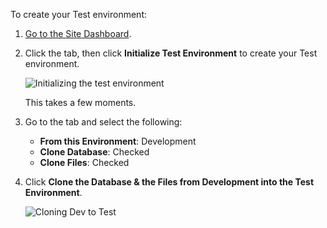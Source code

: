 To create your Test environment:

1. [Go to the Site Dashboard](/guides/account-mgmt/workspace-sites-teams/sites#site-dashboard).
1. Click the <Icon icon="grid" text="Test"/> tab, then click **Initialize Test Environment** to create your Test environment.

   ![Initializing the test environment](../../images/test-initialize.png)

   This takes a few moments.

1. Go to the <Icon icon="chartNetwork" text="Database / Files"/> tab and select the following:

   - **From this Environment**: Development
   - **Clone Database**: Checked
   - **Clone Files**: Checked

1. Click **Clone the Database & the Files from Development into the Test Environment**.

   ![Cloning Dev to Test](../../images/launch-clone-dev-to-test.png)
